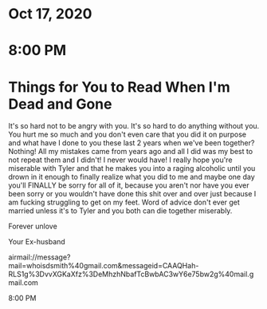 # Oct 17, 2020

# 8:00 PM

# Things for You to Read When I'm Dead and Gone

It's so hard not to be angry with you\. It's so hard to do anything without you\. You hurt me so much and you don't even care that you did it on purpose and what have I done to you these last 2 years when we've been together? Nothing\! All my mistakes came from years ago and all I did was my best to not repeat them and I didn't\! I never would have\! I really hope you're miserable with Tyler and that he makes you into a raging alcoholic until you drown in it enough to finally realize what you did to me and maybe one day you'll FINALLY be sorry for all of it, because you aren't nor have you ever been sorry or you wouldn't have done this shit over and over just because I am fucking struggling to get on my feet\. Word of advice don't ever get married unless it's to Tyler and you both can die together miserably\.

Forever unlove

Your Ex\-husband

airmail://message?mail=whoisdsmith%40gmail\.com&messageid=CAAQHah\-RLS1g%3DvvXGKaXfz%3DeMhzhNbafTcBwbAC3wY6e75bw2g%40mail\.gmail\.com

8:00 PM
